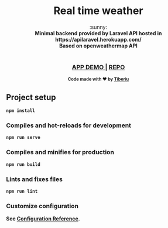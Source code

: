 <h1 align="center">Real time weather</h1>

<div align="center">
  :sunny:
</div>
<div align="center">
  <strong>Minimal backend provided by Laravel API hosted in https://apilaravel.herokuapp.com/ </strong>
  <br /> <strong>Based on openweathermap API<Strong>
</div>
<br />
<div align="center">
  <h3>
    <a href="https://bebcampa.github.io/weathernow/">
      APP DEMO
    </a>
    <span> | </span>
    <a href="https://github.com/bebcampa/weathernow">
      REPO 
    </a>
</div>

<div align="center">
  <sub>Code made with ❤︎ by
  <a href="https://www.linkedin.com/in/2012fr/">Tiberiu</a> 
  </a>
</div>


## Project setup
```
npm install
```

### Compiles and hot-reloads for development
```
npm run serve
```

### Compiles and minifies for production
```
npm run build
```

### Lints and fixes files
```
npm run lint
```

### Customize configuration
See [Configuration Reference](https://cli.vuejs.org/config/).
